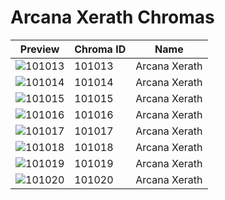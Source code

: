 # Arcana Xerath Chromas



| Preview | Chroma ID | Name |
|---------|-----------|------|
| ![101013](https://raw.communitydragon.org/latest/plugins/rcp-be-lol-game-data/global/default/v1/champion-chroma-images/101/101013.png) | 101013 | Arcana Xerath |
| ![101014](https://raw.communitydragon.org/latest/plugins/rcp-be-lol-game-data/global/default/v1/champion-chroma-images/101/101014.png) | 101014 | Arcana Xerath |
| ![101015](https://raw.communitydragon.org/latest/plugins/rcp-be-lol-game-data/global/default/v1/champion-chroma-images/101/101015.png) | 101015 | Arcana Xerath |
| ![101016](https://raw.communitydragon.org/latest/plugins/rcp-be-lol-game-data/global/default/v1/champion-chroma-images/101/101016.png) | 101016 | Arcana Xerath |
| ![101017](https://raw.communitydragon.org/latest/plugins/rcp-be-lol-game-data/global/default/v1/champion-chroma-images/101/101017.png) | 101017 | Arcana Xerath |
| ![101018](https://raw.communitydragon.org/latest/plugins/rcp-be-lol-game-data/global/default/v1/champion-chroma-images/101/101018.png) | 101018 | Arcana Xerath |
| ![101019](https://raw.communitydragon.org/latest/plugins/rcp-be-lol-game-data/global/default/v1/champion-chroma-images/101/101019.png) | 101019 | Arcana Xerath |
| ![101020](https://raw.communitydragon.org/latest/plugins/rcp-be-lol-game-data/global/default/v1/champion-chroma-images/101/101020.png) | 101020 | Arcana Xerath |